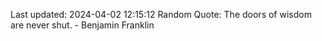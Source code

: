 Last updated: 2024-04-02 12:15:12
Random Quote: The doors of wisdom are never shut. - Benjamin Franklin